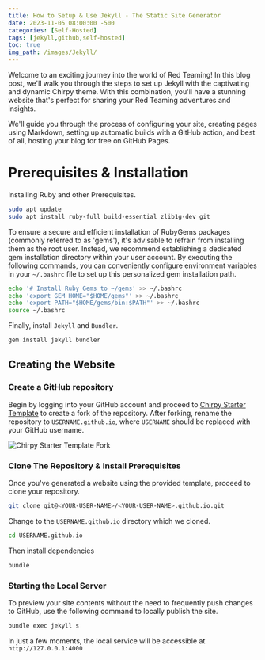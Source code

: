 ```yaml
---
title: How to Setup & Use Jekyll - The Static Site Generator
date: 2023-11-05 08:00:00 -500
categories: [Self-Hosted]
tags: [jekyll,github,self-hosted]
toc: true
img_path: /images/Jekyll/
---
```


Welcome to an exciting journey into the world of Red Teaming! In this blog post, we'll walk you through the steps to set up Jekyll with the captivating and dynamic Chirpy theme. With this combination, you'll have a stunning website that's perfect for sharing your Red Teaming adventures and insights.

We'll guide you through the process of configuring your site, creating pages using Markdown, setting up automatic builds with a GitHub action, and best of all, hosting your blog for free on GitHub Pages.

# Prerequisites & Installation

Installing Ruby and other Prerequisites.

```bash
sudo apt update
sudo apt install ruby-full build-essential zlib1g-dev git
```

To ensure a secure and efficient installation of RubyGems packages (commonly referred to as 'gems'), it's advisable to refrain from installing them as the root user. Instead, we recommend establishing a dedicated gem installation directory within your user account. By executing the following commands, you can conveniently configure environment variables in your `~/.bashrc` file to set up this personalized gem installation path.

```bash
echo '# Install Ruby Gems to ~/gems' >> ~/.bashrc
echo 'export GEM_HOME="$HOME/gems"' >> ~/.bashrc
echo 'export PATH="$HOME/gems/bin:$PATH"' >> ~/.bashrc
source ~/.bashrc
```

Finally, install `Jekyll` and `Bundler`.

```bash
gem install jekyll bundler
```

## Creating the Website

### Create a GitHub repository

Begin by logging into your GitHub account and proceed to [Chirpy Starter Template](https://github.com/cotes2020/jekyll-theme-chirpy/fork) to create a fork of the repository. After forking, rename the repository to `USERNAME.github.io`, where `USERNAME` should be replaced with your GitHub username.

![Chirpy Starter Template Fork](jekyll1.png) 

### Clone The Repository & Install Prerequisites

Once you've generated a website using the provided template, proceed to clone your repository.

```bash
git clone git@<YOUR-USER-NAME>/<YOUR-USER-NAME>.github.io.git
```

Change to the `USERNAME.github.io` directory which we cloned.

```bash
cd USERNAME.github.io
```

Then install dependencies

```bash
bundle
```

### Starting the Local Server

To preview your site contents without the need to frequently push changes to GitHub, use the following command to locally publish the site.

```bash
bundle exec jekyll s
```

In just a few moments, the local service will be accessible at `http://127.0.0.1:4000`

